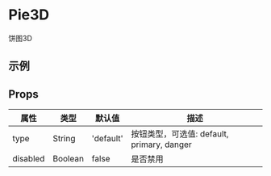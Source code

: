 # Pie3D

饼图3D

## 示例

<script setup>
import Pie3D from './components/Pie3D.vue'
</script>

<Pie3D />

## Props

| 属性 | 类型 | 默认值 | 描述 |
| ---- | ---- | ------ | ---- |
| type | String | 'default' | 按钮类型，可选值: default, primary, danger |
| disabled | Boolean | false | 是否禁用 |
